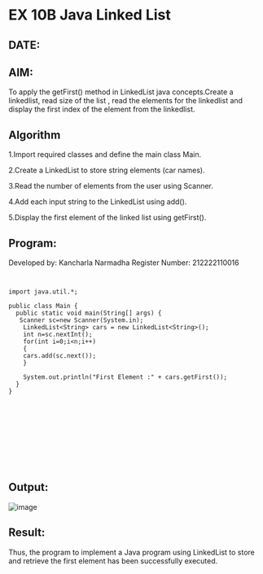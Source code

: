 
# EX 10B Java Linked List
## DATE:
## AIM:
To apply the getFirst() method in LinkedList java concepts.Create a linkedlist, read size of the list , read the elements for the linkedlist and display the first index of the element from the linkedlist.













## Algorithm

1.Import required classes and define the main class Main.

2.Create a LinkedList to store string elements (car names).

3.Read the number of elements from the user using Scanner.

4.Add each input string to the LinkedList using add().

5.Display the first element of the linked list using getFirst().










## Program:

Developed by: Kancharla Narmadha
Register Number: 212222110016
```
    

import java.util.*;

public class Main {
  public static void main(String[] args) {
   Scanner sc=new Scanner(System.in);
    LinkedList<String> cars = new LinkedList<String>();
    int n=sc.nextInt();
    for(int i=0;i<n;i++)
    {
    cars.add(sc.next());
    }
    
    System.out.println("First Element :" + cars.getFirst());
  }
}

      


            
      
               


    
```

## Output:

![image](https://github.com/user-attachments/assets/111a0856-2ff4-402a-9890-083a020b335b)


## Result:
Thus, the program to implement a Java program using LinkedList to store and retrieve the first element has been successfully executed.

